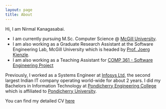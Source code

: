 ```yaml
---
layout: page
title: About
---
```


<p class="message">
  Hi, I am Nirmal Kanagasabai.
</p>




* I am currently pursuing M.Sc. Computer Science @ [McGill University](https://www.mcgill.ca/).
* I am also working as a Graduate Research Assistant at the Software Engineering Lab, McGill University which is headed by [Prof. Joerg Kienzle](http://cs.mcgill.ca/~joerg/Home/Jorgs_Home.html).
* I am also working as a Teaching Assistant for [COMP 361 - Software Engineering Project](http://www.mcgill.ca/study/2016-2017/courses/comp-361d1)

Previously, I worked as a Systems Engineer at [Infosys Ltd](https://www.infosys.com/), the second largest Indian IT company operating world-wide for about 2 years. I did my Bachelors in Information Technology at [Pondicherry Engineering College](http://www.pec.edu/) which is affiliated to [Pondicherry University](http://www.pondiuni.edu.in/).

You can find my detailed CV [here](https://nirmalkanagasabai.github.io/public/Nirmal_Kanagasabai.pdf)
